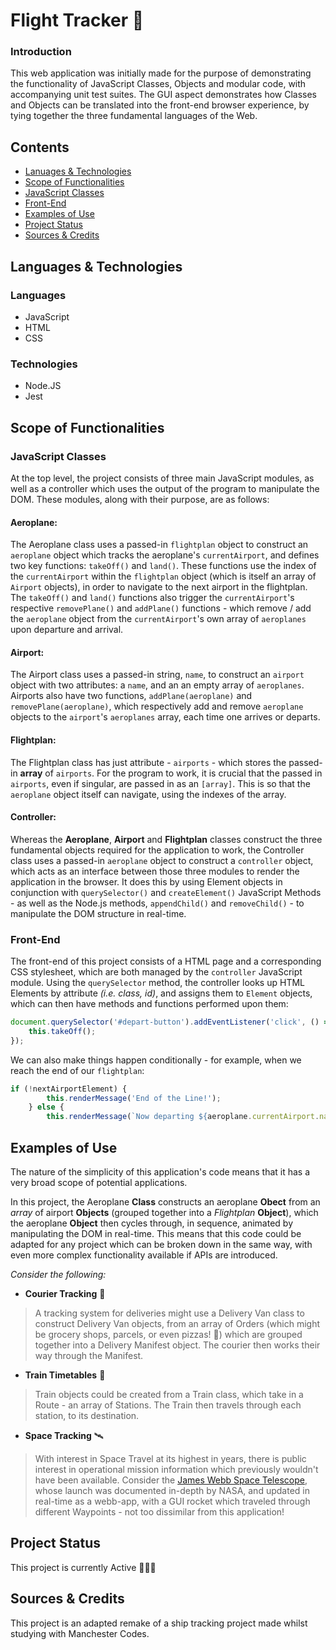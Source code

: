 # Flight Tracker 🛫
### Introduction
This web application was initially made for the purpose of demonstrating the functionality of JavaScript Classes, Objects and modular code, with accompanying unit test suites. The GUI aspect demonstrates how Classes and Objects can be translated into the front-end browser experience, by tying together the three fundamental languages of the Web.

## Contents
* [Lanuages & Technologies](#Lanuages-&amp-Technologies)
* [Scope of Functionalities](#Scope-of-Functionalities)
* [JavaScript Classes](#JavaScript-classes)
* [Front-End](#front-end)
* [Examples of Use](#Examples-of-Use)
* [Project Status](#Project-status)
* [Sources & Credits](#Sources-&amp-credits)

## Languages & Technologies
### Languages
* JavaScript
* HTML
* CSS

### Technologies
* Node.JS
* Jest


## Scope of Functionalities
### JavaScript Classes
At the top level, the project consists of three main JavaScript modules, as well as a controller which uses the output of the program to manipulate the DOM. These modules, along with their purpose, are as follows:

#### Aeroplane:
The Aeroplane class uses a passed-in `flightplan` object to construct an `aeroplane` object which tracks the aeroplane's `currentAirport`, and defines two key functions: `takeOff()` and `land()`. These functions use the index of the `currentAirport` within the `flightplan` object (which is itself an array of `Airport` objects), in order to navigate to the next airport in the flightplan. The `takeOff()` and `land()` functions also trigger the `currentAirport`'s respective `removePlane()` and `addPlane()` functions - which remove / add the `aeroplane` object from the `currentAirport`'s own array of `aeroplanes` upon departure and arrival.

#### Airport:
The Airport class uses a passed-in string, `name`, to construct an `airport` object with two attributes: a `name`, and an an empty array of `aeroplanes`. Airports also have two functions, `addPlane(aeroplane)` and `removePlane(aeroplane)`, which respectively add and remove `aeroplane` objects to the `airport`'s `aeroplanes` array, each time one arrives or departs.

#### Flightplan: 
The Flightplan class has just attribute - `airports` - which stores the passed-in **array** of `airports`. For the program to work, it is crucial that the passed in `airports`, even if singular, are passed in as an `[array]`. This is so that the `aeroplane` object itself can navigate, using the indexes of the array.

#### Controller:
Whereas the **Aeroplane**, **Airport** and **Flightplan** classes construct the three fundamental objects required for the application to work, the Controller class uses a passed-in `aeroplane` object to construct a `controller` object, which acts as an interface between those three modules to render the application in the browser. It does this by using Element objects in conjunction with `querySelector()` and `createElement()` JavaScript Methods - as well as the Node.js methods, `appendChild()` and `removeChild()` - to manipulate the DOM structure in real-time.


### Front-End
The front-end of this project consists of a HTML page and a corresponding CSS stylesheet, which are both managed by the `controller` JavaScript module. Using the `querySelector` method, the controller looks up HTML Elements by attribute *(i.e. class, id)*, and assigns them to `Element` objects, which can then have methods and functions performed upon them:
``` JavaScript
document.querySelector('#depart-button').addEventListener('click', () => {
    this.takeOff();
});
```

We can also make things happen conditionally - for example, when we reach the end of our `flightplan`:
```JavaScript
if (!nextAirportElement) {
        this.renderMessage('End of the Line!');
    } else {
        this.renderMessage(`Now departing ${aeroplane.currentAirport.name}`);
```


## Examples of Use
The nature of the simplicity of this application's code means that it has a very broad scope of potential applications.

In this project, the Aeroplane **Class** constructs an aeroplane **Obect** from an *array* of airport **Objects** (grouped together into a *Flightplan* **Object**), which the aeroplane **Object** then cycles through, in sequence, animated by manipulating the DOM in real-time. This means that this code could be adapted for any project which can be broken down in the same way, with even more complex functionality available if APIs are introduced.

*Consider the following:*
* **Courier Tracking** 🚚
> A tracking system for deliveries might use a Delivery Van class to construct Delivery Van objects, from an array of Orders (which might be grocery shops, parcels, or even pizzas! 🍕) which are grouped together into a Delivery Manifest object. The courier then works their way through the Manifest.

* **Train Timetables** 🚆
> Train objects could be created from a Train class, which take in a Route - an array of Stations. The Train then travels through each station, to its destination.

* **Space Tracking** 🛰
>  With interest in Space Travel at its highest in years, there is public interest in operational mission information which previously wouldn't have been available. Consider the [James Webb Space Telescope](https://www.jwst.nasa.gov/content/webbLaunch/whereIsWebb.html), whose launch was documented in-depth by NASA, and updated in real-time as a webb-app, with a GUI rocket which traveled through different Waypoints - not too dissimilar from this application!


## Project Status
This project is currently Active 👨🏼‍💻

## Sources & Credits
This project is an adapted remake of a ship tracking project made whilst studying with Manchester Codes.